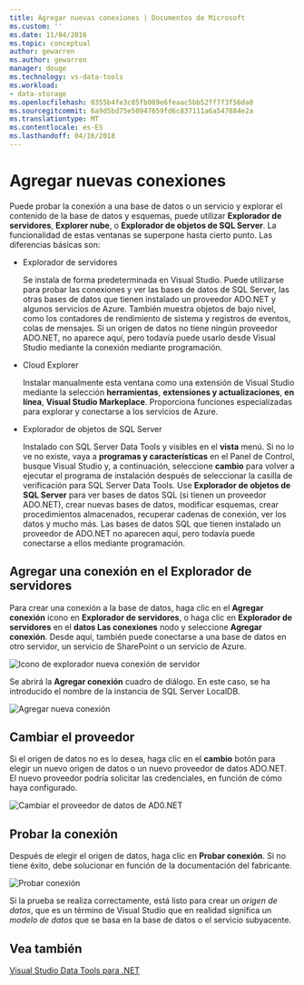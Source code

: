 ```yaml
---
title: Agregar nuevas conexiones | Documentos de Microsoft
ms.custom: ''
ms.date: 11/04/2016
ms.topic: conceptual
author: gewarren
ms.author: gewarren
manager: douge
ms.technology: vs-data-tools
ms.workload:
- data-storage
ms.openlocfilehash: 0355b4fe3c05fb089e6feaac5bb52ff7f3f56da0
ms.sourcegitcommit: 6a9d5bd75e50947659fd6c837111a6a547884e2a
ms.translationtype: MT
ms.contentlocale: es-ES
ms.lasthandoff: 04/16/2018
---
```

# <a name="add-new-connections"></a>Agregar nuevas conexiones

Puede probar la conexión a una base de datos o un servicio y explorar el contenido de la base de datos y esquemas, puede utilizar **Explorador de servidores**, **Explorer nube**, o **Explorador de objetos de SQL Server**. La funcionalidad de estas ventanas se superpone hasta cierto punto. Las diferencias básicas son:

- Explorador de servidores

   Se instala de forma predeterminada en Visual Studio. Puede utilizarse para probar las conexiones y ver las bases de datos de SQL Server, las otras bases de datos que tienen instalado un proveedor ADO.NET y algunos servicios de Azure. También muestra objetos de bajo nivel, como los contadores de rendimiento de sistema y registros de eventos, colas de mensajes. Si un origen de datos no tiene ningún proveedor ADO.NET, no aparece aquí, pero todavía puede usarlo desde Visual Studio mediante la conexión mediante programación.

- Cloud Explorer

   Instalar manualmente esta ventana como una extensión de Visual Studio mediante la selección **herramientas**, **extensiones y actualizaciones**, **en línea**, **Visual Studio Markeplace**. Proporciona funciones especializadas para explorar y conectarse a los servicios de Azure.

- Explorador de objetos de SQL Server

   Instalado con SQL Server Data Tools y visibles en el **vista** menú. Si no lo ve no existe, vaya a **programas y características** en el Panel de Control, busque Visual Studio y, a continuación, seleccione **cambio** para volver a ejecutar el programa de instalación después de seleccionar la casilla de verificación para SQL Server Data Tools. Use **Explorador de objetos de SQL Server** para ver bases de datos SQL (si tienen un proveedor ADO.NET), crear nuevas bases de datos, modificar esquemas, crear procedimientos almacenados, recuperar cadenas de conexión, ver los datos y mucho más. Las bases de datos SQL que tienen instalado un proveedor de ADO.NET no aparecen aquí, pero todavía puede conectarse a ellos mediante programación.

## <a name="add-a-connection-in-server-explorer"></a>Agregar una conexión en el Explorador de servidores

Para crear una conexión a la base de datos, haga clic en el **Agregar conexión** icono en **Explorador de servidores**, o haga clic en **Explorador de servidores** en el **datos Las conexiones** nodo y seleccione **Agregar conexión**. Desde aquí, también puede conectarse a una base de datos en otro servidor, un servicio de SharePoint o un servicio de Azure.

![Icono de explorador nueva conexión de servidor](../data-tools/media/raddata-server-explorer-new-connection-icon.png "raddata icono de explorador nueva conexión de servidor")

Se abrirá la **Agregar conexión** cuadro de diálogo. En este caso, se ha introducido el nombre de la instancia de SQL Server LocalDB.  

![Agregar nueva conexión](../data-tools/media/raddata-add-new-connection-dialog.png "raddata el cuadro de diálogo de agregar nueva conexión")  

## <a name="change-the-provider"></a>Cambiar el proveedor

Si el origen de datos no es lo desea, haga clic en el **cambio** botón para elegir un nuevo origen de datos o un nuevo proveedor de datos ADO.NET. El nuevo proveedor podría solicitar las credenciales, en función de cómo haya configurado.

![Cambiar el proveedor de datos de AD0.NET](../data-tools/media/raddata-change-ad0.net-data-provider.png "raddata proveedor de datos de cambio AD0.NET")

## <a name="test-the-connection"></a>Probar la conexión

Después de elegir el origen de datos, haga clic en **Probar conexión**. Si no tiene éxito, debe solucionar en función de la documentación del fabricante.

![Probar conexión](../data-tools/media/raddata-test-connection.png "raddata Probar conexión")

Si la prueba se realiza correctamente, está listo para crear un *origen de datos*, que es un término de Visual Studio que en realidad significa un *modelo de datos* que se basa en la base de datos o el servicio subyacente.

## <a name="see-also"></a>Vea también

[Visual Studio Data Tools para .NET](../data-tools/visual-studio-data-tools-for-dotnet.md)